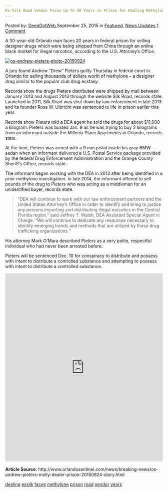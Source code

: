 ```yaml
---
Ex-Silk Road Vendor Faces Up To 20 Years in Prison for Dealing Methylone
---
```

<article class="post-listing post-11605 post type-post status-publish format-standard has-post-thumbnail hentry tag-dealing tag-exsilk tag-faces tag-methylone tag-prison tag-vendor tag-years">
<div class="post-inner">
<span>Posted by: <a href="https://www.deepdotweb.com/author/admin/" title="">DeepDotWeb </a></span>
<span>September 25, 2015</span>
<span>in <a href="https://www.deepdotweb.com/category/deepdot-news/" rel="category tag">Featured</a>, <a href="https://www.deepdotweb.com/category/news-updates/" rel="category tag">News Updates</a></span>
<span><a href="https://www.deepdotweb.com/2015/09/25/ex-silk-road-vendor-faces-up-to-20-years-in-prison-for-dealing-methylone/#comments">1 Comment</a></span>


<p>A 30-year-old Orlando man faces 20 years in federal prison for selling designer drugs which were being shipped from China through an online black market for illegal narcotics, according to the U.S. Attorney&#8217;s Office.</p>
<p><a href="/imgs/2015/09/os-andrew-pieters-photo-20150924.jpg"><img class="aligncenter size-full wp-image-11609" src="/imgs/2015/09/os-andrew-pieters-photo-20150924.jpg" alt="os-andrew-pieters-photo-20150924" width="270" height="480" srcset="/imgs/2015/09/os-andrew-pieters-photo-20150924.jpg 270w, /imgs/2015/09/os-andrew-pieters-photo-20150924-169x300.jpg 169w" sizes="(max-width: 270px) 100vw, 270px"/></a></p>
<p>A jury found Andrew &#8220;Drew&#8221; Pieters guilty Thursday in federal court in Orlando for selling thousands of dollars worth of methylone – a designer drug similar to the popular club drug ecstasy.</p>
<p>Records show the drugs Pieters distributed were shipped by mail between January 2013 and August 2013 through the website Silk Road, records state. Launched in 2011, Silk Road was shut down by law enforcement in late 2013 and its founder Ross W. Ulbricht was sentenced to life in prison earlier this year.</p>
<p>Records show Pieters told a DEA agent he sold the drugs for about $11,000 a kilogram. Pieters was busted Jan. 9 as he was trying to buy 2 kilograms from an informant outside the Millenia Place Apartments in Orlando, records state.</p>
<p>At the time, Pieters was armed with a 9 mm pistol inside his gray BMW sedan when an informant delivered a U.S. Postal Service package provided by the federal Drug Enforcement Administration and the Orange County Sheriff&#8217;s Office, records state.</p>
<p>The informant began working with the DEA in 2013 after being identified in a prior methylone investigation. In late 2014, the informant offered to sell pounds of the drug to Pieters who was acting as a middleman for an unidentified buyer, records state.</p>
<blockquote><p>&#8220;DEA will continue to work with our law enforcement partners and the United States Attorney&#8217;s Office in order to identify and bring to justice any persons importing and distributing illegal narcotics in the Central Florida region,&#8221; said Jeffrey T. Walsh, DEA Assistant Special Agent in Charge. &#8220;We will continue to dedicate any resources necessary to identify emerging trends and methods that are utilized by these drug trafficking organizations.&#8221;</p></blockquote>
<p>His attorney Mark O&#8217;Mara described Pieters as a very polite, respectful individual who had never been arrested before.</p>
<p>Pieters will be sentenced Dec. 10 for conspiracy to distribute and possess with intent to distribute a controlled substance and attempting to possess with intent to distribute a controlled substance.</p>
<p><iframe width="100%" height="600" class="scribd_iframe_embed" src="https://www.scribd.com/embeds/282689406/content?start_page=1&amp;view_mode=scroll&amp;show_recommendations=true" data-auto-height="false" data-aspect-ratio="undefined" scrolling="no" id="doc_13403" frameborder="0"></iframe></p>
<p><strong>Article Source</strong>: http://www.orlandosentinel.com/news/breaking-news/os-andrew-pieters-molly-dealer-prison-20150924-story.html</p>
</div>
 <a href="https://www.deepdotweb.com/tag/dealing/" rel="tag">dealing</a> <a href="https://www.deepdotweb.com/tag/exsilk/" rel="tag">exsilk</a> <a href="https://www.deepdotweb.com/tag/faces/" rel="tag">faces</a> <a href="https://www.deepdotweb.com/tag/methylone/" rel="tag">methylone</a> <a href="https://www.deepdotweb.com/tag/prison/" rel="tag">prison</a> <a href="https://www.deepdotweb.com/tag/road/" rel="tag">road</a> <a href="https://www.deepdotweb.com/tag/vendor/" rel="tag">vendor</a> <a href="https://www.deepdotweb.com/tag/years/" rel="tag">years</a></span> <span style="display:none" class="updated">2015-09-25